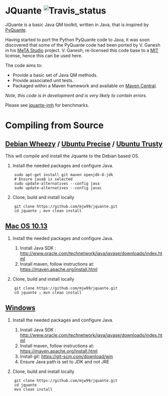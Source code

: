# JQuante ![Travis_status](https://travis-ci.org/mjw99/jquante.svg?branch=master)

JQuante is a basic Java QM toolkit, written in Java, that is inspired by [PyQuante](http://pyquante.sourceforge.net/).

Having started to port the Python PyQuante code to Java, it was soon discovered that some of the PyQuante code had been ported by V. Ganesh in his [MeTA Studio](https://github.com/tovganesh/metastudio) project. V. Ganesh, re-licensed this code base to a [MIT](https://tldrlegal.com/license/mit-license) license, hence this can be used here.

The code aims to:
* Provide a basic set of Java QM methods.
* Provide associated unit tests.
* Packaged within a Maven framework and available on [Maven Central](http://search.maven.org/).

*Note, this code is in development and is very likely to contain errors.*

Please see [jquante-jmh](https://github.com/mjw99/jquante-jmh) for benchmarks.

# Compiling from Source
## [Debian Wheezy](http://www.debian.org/releases/wheezy/) / [Ubuntu Precise](http://releases.ubuntu.com/precise/) / [Ubuntu Trusty](http://releases.ubuntu.com/trusty/)
This will compile and install the Jquante to the Debian based OS.

1) Install the needed packages and configure Java.
```
    sudo apt-get install git maven openjdk-8-jdk
    # Ensure java8 is selected
    sudo update-alternatives --config java
    sudo update-alternatives --config javac
```
2) Clone, build and install locally
```
    git clone https://github.com/mjw99/jquante.git
    cd jquante ; mvn clean install
```
## [Mac OS 10.13](https://www.apple.com/macos/high-sierra/)
1) Install the needed packages and configure Java.
   
    1. Install Java SDK : http://www.oracle.com/technetwork/java/javase/downloads/index.html
    2. Install maven, follow instructions at: https://maven.apache.org/install.html

2) Clone, build and install locally
```
    git clone https://github.com/mjw99/jquante.git
    cd jquante ; mvn clean install
```
## [Windows](https://www.microsoft.com/en-in/windows/)
1) Install the needed packages and configure Java.
   
    1. Install Java SDK : http://www.oracle.com/technetwork/java/javase/downloads/index.html
    2. Install maven, follow instructions at: https://maven.apache.org/install.html
    3. Install git: https://git-scm.com/download/win
    4. Ensure Java path is set to JDK and not JRE

2) Clone, build and install locally
```
    git clone https://github.com/mjw99/jquante.git
    cd jquante 
    mvn clean install
```
